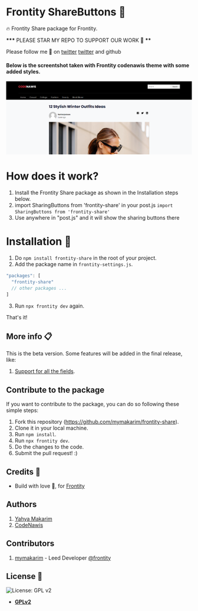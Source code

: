 # Frontity ShareButtons :art:

:fire: Frontity Share package for Frontity.

**\*\*\*** PLEASE STAR MY REPO TO SUPPORT OUR WORK 🙏 **\*\***

Please follow me 🙏 on [twitter](https://twitter.com/mymakarim) [twitter](https://twitter.com/codenawis) and github

#### Below is the screentshot taken with Frontity codenawis theme with some added styles.

![](demo-pic.png)

# How does it work?

1. Install the Frontity Share package as shown in the Installation steps below.
2. import SharingButtons from 'frontity-share' in your post.js
  `import SharingButtons from 'frontity-share'`
3. Use <SharingButtons /> anywhere in "post.js" and it will show the sharing buttons there


# Installation :wrench:

1. Do `npm install frontity-share` in the root of your project.
1. Add the package name in `frontity-settings.js`.

```javascript
"packages": [
  "frontity-share"
  // other packages ...
]
```

3. Run `npx frontity dev` again.

That's it!

## More info :clipboard:

This is the beta version. Some features will be added in the final release, like:

1. [Support for all the fields](https://github.com/mymakarim/frontity-share/issues).

## Contribute to the package

If you want to contribute to the package, you can do so following these simple steps:

1. Fork this repository (https://github.com/mymakarim/frontity-share).
1. Clone it in your local machine.
1. Run `npm install`.
1. Run `npx frontity dev`.
1. Do the changes to the code.
1. Submit the pull request! :)

## Credits :white_flower:

- Build with love :blue_heart:, for [Frontity](https://frontity.org)

## Authors

1. [Yahya Makarim](https://twitter.com/mymakarim)
2. [CodeNawis](https://twitter.com/codenawis)

## Contributors

1. [mymakarim](https://twitter.com/codenawis) - Leed Developer [@frontity](https://twitter.com/frontity)


## License :scroll:

![License: GPL v2](https://img.shields.io/badge/License-GPL%20v2-blue.svg)

- **[GPLv2](https://www.gnu.org/licenses/old-licenses/gpl-2.0.en.html)**